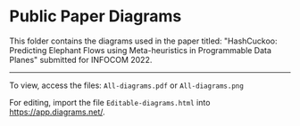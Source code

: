 # Public Paper Diagrams

This folder contains the diagrams used in the paper titled: "HashCuckoo: Predicting Elephant Flows using Meta-heuristics in Programmable Data Planes" submitted for INFOCOM 2022.
______________


To view, access the files: `All-diagrams.pdf` or `All-diagrams.png`

For editing, import the file `Editable-diagrams.html` into https://app.diagrams.net/. 
